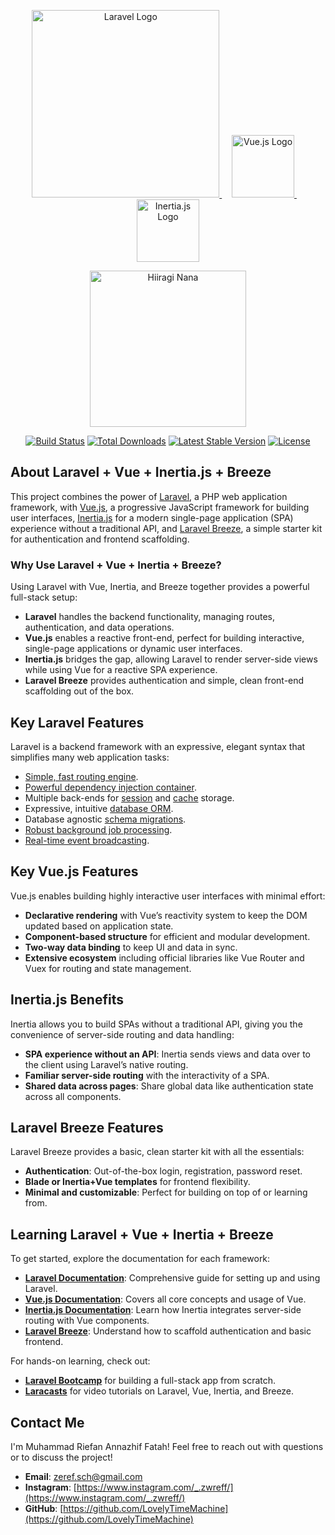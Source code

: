 <p align="center">
  <a href="https://laravel.com" target="_blank">
    <img src="https://raw.githubusercontent.com/laravel/art/master/logo-lockup/5%20SVG/2%20CMYK/1%20Full%20Color/laravel-logolockup-cmyk-red.svg" width="300" alt="Laravel Logo">
  </a>
  &nbsp;&nbsp;&nbsp;
  <a href="https://vuejs.org" target="_blank">
    <img src="https://vuejs.org/images/logo.png" width="100" alt="Vue.js Logo">
  </a>
  &nbsp;&nbsp;&nbsp;
  <a href="https://inertiajs.com" target="_blank">
    <img src="https://avatars.githubusercontent.com/u/52368357?s=200&v=4" width="100" alt="Inertia.js Logo">
  </a>
      
</p>
<p align="center">
  <img src="https://static.wikia.nocookie.net/villains/images/f/f0/Nana_Hiiragianime12.jpg/revision/latest/scale-to-width-down/1000?cb=20230815001650" width="250" alt="Hiiragi Nana">
</p>

<p align="center">
  <a href="https://github.com/laravel/framework/actions"><img src="https://github.com/laravel/framework/workflows/tests/badge.svg" alt="Build Status"></a>
  <a href="https://packagist.org/packages/laravel/framework"><img src="https://img.shields.io/packagist/dt/laravel/framework" alt="Total Downloads"></a>
  <a href="https://packagist.org/packages/laravel/framework"><img src="https://img.shields.io/packagist/v/laravel/framework" alt="Latest Stable Version"></a>
  <a href="https://packagist.org/packages/laravel/framework"><img src="https://img.shields.io/packagist/l/laravel/framework" alt="License"></a>
</p>

## About Laravel + Vue + Inertia.js + Breeze

This project combines the power of [Laravel](https://laravel.com), a PHP web application framework, with [Vue.js](https://vuejs.org/), a progressive JavaScript framework for building user interfaces, [Inertia.js](https://inertiajs.com/) for a modern single-page application (SPA) experience without a traditional API, and [Laravel Breeze](https://laravel.com/docs/8.x/starter-kits#breeze), a simple starter kit for authentication and frontend scaffolding.

### Why Use Laravel + Vue + Inertia + Breeze?

Using Laravel with Vue, Inertia, and Breeze together provides a powerful full-stack setup:

- **Laravel** handles the backend functionality, managing routes, authentication, and data operations.
- **Vue.js** enables a reactive front-end, perfect for building interactive, single-page applications or dynamic user interfaces.
- **Inertia.js** bridges the gap, allowing Laravel to render server-side views while using Vue for a reactive SPA experience.
- **Laravel Breeze** provides authentication and simple, clean front-end scaffolding out of the box.

## Key Laravel Features

Laravel is a backend framework with an expressive, elegant syntax that simplifies many web application tasks:

- [Simple, fast routing engine](https://laravel.com/docs/routing).
- [Powerful dependency injection container](https://laravel.com/docs/container).
- Multiple back-ends for [session](https://laravel.com/docs/session) and [cache](https://laravel.com/docs/cache) storage.
- Expressive, intuitive [database ORM](https://laravel.com/docs/eloquent).
- Database agnostic [schema migrations](https://laravel.com/docs/migrations).
- [Robust background job processing](https://laravel.com/docs/queues).
- [Real-time event broadcasting](https://laravel.com/docs/broadcasting).

## Key Vue.js Features

Vue.js enables building highly interactive user interfaces with minimal effort:

- **Declarative rendering** with Vue’s reactivity system to keep the DOM updated based on application state.
- **Component-based structure** for efficient and modular development.
- **Two-way data binding** to keep UI and data in sync.
- **Extensive ecosystem** including official libraries like Vue Router and Vuex for routing and state management.

## Inertia.js Benefits

Inertia allows you to build SPAs without a traditional API, giving you the convenience of server-side routing and data handling:

- **SPA experience without an API**: Inertia sends views and data over to the client using Laravel’s native routing.
- **Familiar server-side routing** with the interactivity of a SPA.
- **Shared data across pages**: Share global data like authentication state across all components.

## Laravel Breeze Features

Laravel Breeze provides a basic, clean starter kit with all the essentials:

- **Authentication**: Out-of-the-box login, registration, password reset.
- **Blade or Inertia+Vue templates** for frontend flexibility.
- **Minimal and customizable**: Perfect for building on top of or learning from.

## Learning Laravel + Vue + Inertia + Breeze

To get started, explore the documentation for each framework:

- **[Laravel Documentation](https://laravel.com/docs)**: Comprehensive guide for setting up and using Laravel.
- **[Vue.js Documentation](https://vuejs.org/guide/)**: Covers all core concepts and usage of Vue.
- **[Inertia.js Documentation](https://inertiajs.com/)**: Learn how Inertia integrates server-side routing with Vue components.
- **[Laravel Breeze](https://laravel.com/docs/starter-kits#breeze)**: Understand how to scaffold authentication and basic frontend.

For hands-on learning, check out:

- **[Laravel Bootcamp](https://bootcamp.laravel.com)** for building a full-stack app from scratch.
- **[Laracasts](https://laracasts.com)** for video tutorials on Laravel, Vue, Inertia, and Breeze.

## Contact Me

I'm Muhammad Riefan Annazhif Fatah! Feel free to reach out with questions or to discuss the project!

- **Email**: [zeref.sch@gmail.com](mailto:zeref.sch@gmail.com)
- **Instagram**: [https://www.instagram.com/_.zwreff/](https://www.instagram.com/_.zwreff/)
- **GitHub**: [https://github.com/LovelyTimeMachine](https://github.com/LovelyTimeMachine)
